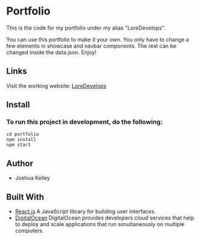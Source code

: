 # Portfolio

This is the code for my portfolio under my alias "LoreDevelops".

You can use this portfolio to make it your own. You only have to change a few elements in showcase and navbar components. The rest can be changed inside the data.json. Enjoy!

## Links

Visit the working website: [LoreDevelops](http://loredevelops.com/)

## Install

### To run this project in development, do the following:

```
cd portfolio
npm install
npm start
```

## Author

- Joshua Kelley

## Built With

- [React.js](https://reactjs.org/) A JavaScript library for building user interfaces.
- [DigitalOcean](https://www.digitalocean.com/) DigitalOcean provides developers cloud services that help to deploy and scale applications that run simultaneously on multiple computers.

